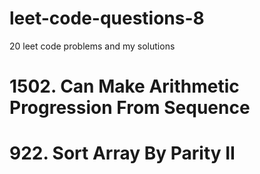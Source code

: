 # leet-code-questions-8

20 leet code problems and my solutions

# 1502. Can Make Arithmetic Progression From Sequence

# 922. Sort Array By Parity II
